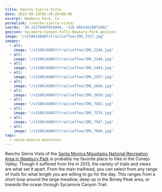 ```yaml
---
title: Rancho Sierra Vista
date: 2015-08-18T02:39:29+00:00
excerpt: Newbury Park, Ca
permalink: /rancho-sierra-vista/
coords: '34.15270497954094, -118.96634528072882'
geojson: Sycamore-Canyon-Falls-Newbury-Park.geojson
image: "/v1580148807/trailcoffee/IMG_2557.jpg"
images:
  - alt: 
    image: "/v1580148807/trailcoffee/IMG_2246.jpg"
  - alt: 
    image: "/v1580148807/trailcoffee/IMG_2248.jpg"
  - alt: 
    image: "/v1580148807/trailcoffee/IMG_2483.jpg"
  - alt: 
    image: "/v1580148807/trailcoffee/IMG_2557.jpg"
  - alt: 
    image: "/v1580148807/trailcoffee/IMG_2656.jpg"
  - alt: 
    image: "/v1580148807/trailcoffee/IMG_2659.jpg"
  - alt: 
    image: "/v1580148807/trailcoffee/IMG_7562.jpg"
  - alt: 
    image: "/v1580148807/trailcoffee/IMG_7574.jpg"
  - alt: 
    image: "/v1580148807/trailcoffee/IMG_7597.jpg"
  - alt: 
    image: "/v1580148807/trailcoffee/IMG_7606.jpg"
tags:
  - santa-monica-mountains
---
```

Rancho Sierra Vista of the <a href="http://www.nps.gov/samo/planyourvisit/Rancho-Sierra-Vista.htm">Santa Monica Mountains National Recreation Area in Newbury Park</a> is probably my favorite place to hike in the Conejo Valley. Though it suffered from fire in 2013, the variety of trails and views are what set it apart. From the main trailhead, you can select from any range of trails for what length you are willing to go for the day. This ranges from a short loop around the large meadow, deep up in the Boney Peak area, or towards the ocean through Sycamore Canyon Trail.



